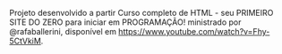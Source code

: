 Projeto desenvolvido a partir Curso completo de HTML - seu PRIMEIRO SITE DO ZERO para iniciar em PROGRAMAÇÃO! ministrado por @rafaballerini, disponível em https://www.youtube.com/watch?v=Fhy-5CtVkiM. 
